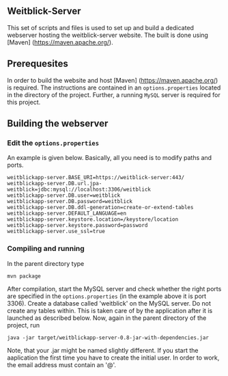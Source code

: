 ## Weitblick-Server

This set of scripts and files is used to set up and build a dedicated webserver hosting the weitblick-server website. The built is done using
[Maven] (https://maven.apache.org/).

## Prerequesites

In order to build the website and host [Maven] (https://maven.apache.org/) is required. The instructions are contained in an `options.properties` located
in the directory of the project. Further, a running `MySQL` server is required for this project.

## Building the webserver

### Edit the `options.properties`

An example is given below. Basically, all you need is to modify paths and ports.

```
weitblickapp-server.BASE_URI=https://weitblick-server:443/
weitblickapp-server.DB.url.jpa-weitblick=jdbc:mysql://localhost:3306/weitblick
weitblickapp-server.DB.user=weitblick
weitblickapp-server.DB.password=weitblick
weitblickapp-server.DB.ddl-generation=create-or-extend-tables
weitblickapp-server.DEFAULT_LANGUAGE=en
weitblickapp-server.keystore.location=/keystore/location
weitblickapp-server.keystore.password=password
weitblickapp-server.use_ssl=true

```

### Compiling and running

In the parent directory type

```
mvn package

```
After compilation, start the MySQL server and check whether the right ports are specified in the `options.properties` (in the example above it is port 3306). Create a database called 'weitblick' on the MySQL server. Do not create any tables within. This is taken care of by the application after it is launched as described below. Now, again in the parent directory of the project, run

```
java -jar target/weitblickapp-server-0.8-jar-with-dependencies.jar
```
Note, that your .jar might be named slightly different. If you start the aaplication the first time you have to create the initial user. In order to work, the email address must contain an '@'.



